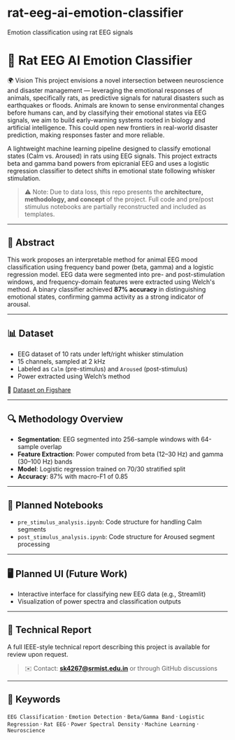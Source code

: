 # rat-eeg-ai-emotion-classifier
Emotion classification using rat EEG signals
# 🧠 Rat EEG AI Emotion Classifier

🌍 Vision
This project envisions a novel intersection between neuroscience and disaster management — leveraging the emotional responses of animals, specifically rats, as predictive signals for natural disasters such as earthquakes or floods. Animals are known to sense environmental changes before humans can, and by classifying their emotional states via EEG signals, we aim to build early-warning systems rooted in biology and artificial intelligence. This could open new frontiers in real-world disaster prediction, making responses faster and more reliable.

A lightweight machine learning pipeline designed to classify emotional states (Calm vs. Aroused) in rats using EEG signals. This project extracts beta and gamma band powers from epicranial EEG and uses a logistic regression classifier to detect shifts in emotional state following whisker stimulation.

> ⚠️ Note: Due to data loss, this repo presents the **architecture, methodology, and concept** of the project. Full code and pre/post stimulus notebooks are partially reconstructed and included as templates.

---

## 📌 Abstract

This work proposes an interpretable method for animal EEG mood classification using frequency band power (beta, gamma) and a logistic regression model. EEG data were segmented into pre- and post-stimulation windows, and frequency-domain features were extracted using Welch's method. A binary classifier achieved **87% accuracy** in distinguishing emotional states, confirming gamma activity as a strong indicator of arousal.


---

## 📊 Dataset

- EEG dataset of 10 rats under left/right whisker stimulation
- 15 channels, sampled at 2 kHz
- Labeled as `Calm` (pre-stimulus) and `Aroused` (post-stimulus)
- Power extracted using Welch’s method

🔗 [Dataset on Figshare](https://figshare.com/articles/dataset/epicranialEEG_10rats_zip/5909122?file=10543897)

---

## 🔍 Methodology Overview

- **Segmentation**: EEG segmented into 256-sample windows with 64-sample overlap
- **Feature Extraction**: Power computed from beta (12–30 Hz) and gamma (30–100 Hz) bands
- **Model**: Logistic regression trained on 70/30 stratified split
- **Accuracy**: 87% with macro-F1 of 0.85

---

## 🧪 Planned Notebooks

- `pre_stimulus_analysis.ipynb`: Code structure for handling Calm segments
- `post_stimulus_analysis.ipynb`: Code structure for Aroused segment processing

---

## 🖥 Planned UI (Future Work)

- Interactive interface for classifying new EEG data (e.g., Streamlit)
- Visualization of power spectra and classification outputs

---

## 📄 Technical Report

A full IEEE-style technical report describing this project is available for review upon request.

> ✉️ Contact: **sk4267@srmist.edu.in** or through GitHub discussions

---

## 🧠 Keywords

`EEG Classification` · `Emotion Detection` · `Beta/Gamma Band` · `Logistic Regression` · `Rat EEG` · `Power Spectral Density` · `Machine Learning` · `Neuroscience`

